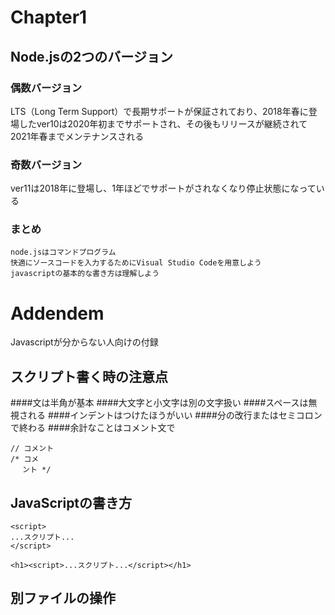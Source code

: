 # Chapter1

## Node.jsの2つのバージョン
### 偶数バージョン
LTS（Long Term Support）で長期サポートが保証されており、2018年春に登場したver10は2020年初までサポートされ、その後もリリースが継続されて2021年春までメンテナンスされる

### 奇数バージョン
ver11は2018年に登場し、1年ほどでサポートがされなくなり停止状態になっている

### まとめ
```
node.jsはコマンドプログラム
快適にソースコードを入力するためにVisual Studio Codeを用意しよう
javascriptの基本的な書き方は理解しよう
```


# Addendem
Javascriptが分からない人向けの付録
## スクリプト書く時の注意点
####文は半角が基本
####大文字と小文字は別の文字扱い
####スペースは無視される
####インデントはつけたほうがいい
####分の改行またはセミコロンで終わる
####余計なことはコメント文で
```
// コメント
/* コメ
　 ント */
```
## JavaScriptの書き方
```
<script>
...スクリプト...
</script>
```
`<h1><script>...スクリプト...</script></h1>`

## 別ファイルの操作
### <script>タグとsrc属性
`<script src="{スクリプトfilename}"></script>`
srcという属性に、読み込むスクリプトの名前を書くだけで実行される

## 
